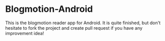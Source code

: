 # Blogmotion-Android
This is the blogmotion reader app for Android.
It is quite finished, but don't hesitate to fork the project and create pull request if you have any improvement idea!

